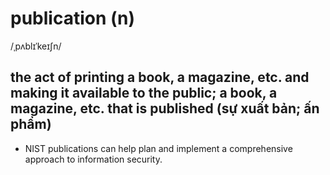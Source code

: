 # publication (n)

/ˌpʌblɪˈkeɪʃn/

## the act of printing a book, a magazine, etc. and making it available to the public; a book, a magazine, etc. that is published (sự xuất bản; ấn phẩm)

- NIST publications can help plan and implement a comprehensive approach to information security.